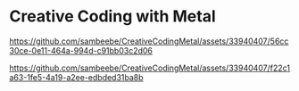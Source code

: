 # Creative Coding with Metal

https://github.com/sambeebe/CreativeCodingMetal/assets/33940407/56cc30ce-0e11-464a-994d-c91bb03c2d06



https://github.com/sambeebe/CreativeCodingMetal/assets/33940407/f22c1a63-1fe5-4a19-a2ee-edbded31ba8b

